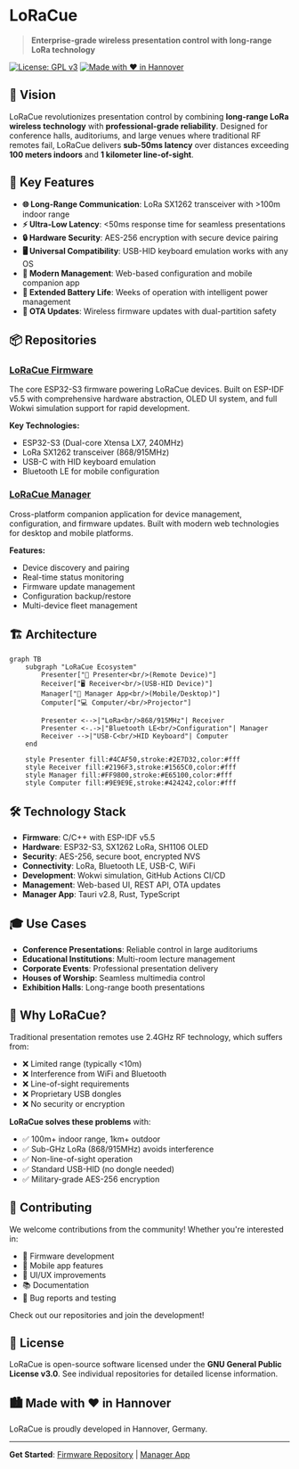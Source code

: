 # LoRaCue

> **Enterprise-grade wireless presentation control with long-range LoRa technology**

[![License: GPL v3](https://img.shields.io/badge/License-GPLv3-blue.svg)](https://www.gnu.org/licenses/gpl-3.0)
[![Made with ❤️ in Hannover](https://img.shields.io/badge/Made%20with%20❤️%20in-Hannover-green.svg)](https://hannover.de)

## 🎯 Vision

LoRaCue revolutionizes presentation control by combining **long-range LoRa wireless technology** with **professional-grade reliability**. Designed for conference halls, auditoriums, and large venues where traditional RF remotes fail, LoRaCue delivers **sub-50ms latency** over distances exceeding **100 meters indoors** and **1 kilometer line-of-sight**.

## 🚀 Key Features

- **🌐 Long-Range Communication**: LoRa SX1262 transceiver with >100m indoor range
- **⚡ Ultra-Low Latency**: <50ms response time for seamless presentations
- **🔒 Hardware Security**: AES-256 encryption with secure device pairing
- **🖥️ Universal Compatibility**: USB-HID keyboard emulation works with any OS
- **📱 Modern Management**: Web-based configuration and mobile companion app
- **🔋 Extended Battery Life**: Weeks of operation with intelligent power management
- **🔄 OTA Updates**: Wireless firmware updates with dual-partition safety

## 📦 Repositories

### [LoRaCue Firmware](https://github.com/LoRaCue/loracue)
The core ESP32-S3 firmware powering LoRaCue devices. Built on ESP-IDF v5.5 with comprehensive hardware abstraction, OLED UI system, and full Wokwi simulation support for rapid development.

**Key Technologies:**
- ESP32-S3 (Dual-core Xtensa LX7, 240MHz)
- LoRa SX1262 transceiver (868/915MHz)
- USB-C with HID keyboard emulation
- Bluetooth LE for mobile configuration

### [LoRaCue Manager](https://github.com/LoRaCue/loracue-manager)
Cross-platform companion application for device management, configuration, and firmware updates. Built with modern web technologies for desktop and mobile platforms.

**Features:**
- Device discovery and pairing
- Real-time status monitoring
- Firmware update management
- Configuration backup/restore
- Multi-device fleet management

## 🏗️ Architecture

```mermaid
graph TB
    subgraph "LoRaCue Ecosystem"
        Presenter["📱 Presenter<br/>(Remote Device)"]
        Receiver["🖥️ Receiver<br/>(USB-HID Device)"]
        Manager["📲 Manager App<br/>(Mobile/Desktop)"]
        Computer["💻 Computer/<br/>Projector"]
        
        Presenter <-->|"LoRa<br/>868/915MHz"| Receiver
        Presenter <-.->|"Bluetooth LE<br/>Configuration"| Manager
        Receiver -->|"USB-C<br/>HID Keyboard"| Computer
    end
    
    style Presenter fill:#4CAF50,stroke:#2E7D32,color:#fff
    style Receiver fill:#2196F3,stroke:#1565C0,color:#fff
    style Manager fill:#FF9800,stroke:#E65100,color:#fff
    style Computer fill:#9E9E9E,stroke:#424242,color:#fff
```

## 🛠️ Technology Stack

- **Firmware**: C/C++ with ESP-IDF v5.5
- **Hardware**: ESP32-S3, SX1262 LoRa, SH1106 OLED
- **Security**: AES-256, secure boot, encrypted NVS
- **Connectivity**: LoRa, Bluetooth LE, USB-C, WiFi
- **Development**: Wokwi simulation, GitHub Actions CI/CD
- **Management**: Web-based UI, REST API, OTA updates
- **Manager App**: Tauri v2.8, Rust, TypeScript

## 🎓 Use Cases

- **Conference Presentations**: Reliable control in large auditoriums
- **Educational Institutions**: Multi-room lecture management
- **Corporate Events**: Professional presentation delivery
- **Houses of Worship**: Seamless multimedia control
- **Exhibition Halls**: Long-range booth presentations

## 🌟 Why LoRaCue?

Traditional presentation remotes use 2.4GHz RF technology, which suffers from:
- ❌ Limited range (typically <10m)
- ❌ Interference from WiFi and Bluetooth
- ❌ Line-of-sight requirements
- ❌ Proprietary USB dongles
- ❌ No security or encryption

**LoRaCue solves these problems** with:
- ✅ 100m+ indoor range, 1km+ outdoor
- ✅ Sub-GHz LoRa (868/915MHz) avoids interference
- ✅ Non-line-of-sight operation
- ✅ Standard USB-HID (no dongle needed)
- ✅ Military-grade AES-256 encryption

## 🤝 Contributing

We welcome contributions from the community! Whether you're interested in:
- 🔧 Firmware development
- 📱 Mobile app features
- 🎨 UI/UX improvements
- 📚 Documentation
- 🐛 Bug reports and testing

Check out our repositories and join the development!

## 📄 License

LoRaCue is open-source software licensed under the **GNU General Public License v3.0**. See individual repositories for detailed license information.

## 🏙️ Made with ❤️ in Hannover

LoRaCue is proudly developed in Hannover, Germany.

---

**Get Started**: [Firmware Repository](https://github.com/LoRaCue/loracue) | [Manager App](https://github.com/LoRaCue/loracue-manager)
